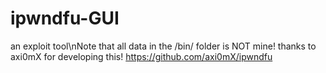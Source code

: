 # ipwndfu-GUI
an exploit tool\nNote that all data in the /bin/ folder is NOT mine! thanks to axi0mX for developing this! https://github.com/axi0mX/ipwndfu
